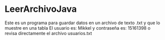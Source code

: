 # LeerArchivoJava
Este es un programa para guardar datos en un archivo de texto .txt y que lo muestre en una tabla
El usuario es: Mikkel y contraseña es: 15161398 o revisa directamente el archivo usuarios.txt
